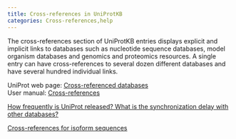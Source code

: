 ```yaml
---
title: Cross-references in UniProtKB
categories: Cross-references,help
---
```


The cross-references section of UniProtKB entries displays explicit and implicit links to databases such as nucleotide sequence databases, model organism databases and genomics and proteomics resources. A single entry can have cross-references to several dozen different databases and have several hundred individual links.

UniProt web page: [Cross-referenced databases](http://www.uniprot.org/database/)  
User manual: [Cross-references](https://www.uniprot.org/help/cross%5freferences%5fsection)

[How frequently is UniProt released? What is the synchronization delay with other databases?](http://www.uniprot.org/help/synchronization)

[Cross-references for isoform sequences](http://www.uniprot.org/help/isoform%5Fcrossreferences)
